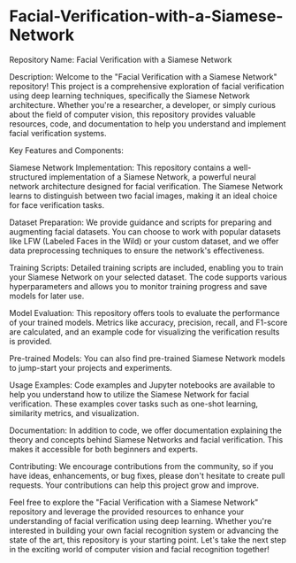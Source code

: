 # Facial-Verification-with-a-Siamese-Network
Repository Name: Facial Verification with a Siamese Network

Description: Welcome to the "Facial Verification with a Siamese Network" repository! This project is a comprehensive exploration of facial verification using deep learning techniques, specifically the Siamese Network architecture. Whether you're a researcher, a developer, or simply curious about the field of computer vision, this repository provides valuable resources, code, and documentation to help you understand and implement facial verification systems.

Key Features and Components:

Siamese Network Implementation: This repository contains a well-structured implementation of a Siamese Network, a powerful neural network architecture designed for facial verification. The Siamese Network learns to distinguish between two facial images, making it an ideal choice for face verification tasks.

Dataset Preparation: We provide guidance and scripts for preparing and augmenting facial datasets. You can choose to work with popular datasets like LFW (Labeled Faces in the Wild) or your custom dataset, and we offer data preprocessing techniques to ensure the network's effectiveness.

Training Scripts: Detailed training scripts are included, enabling you to train your Siamese Network on your selected dataset. The code supports various hyperparameters and allows you to monitor training progress and save models for later use.

Model Evaluation: This repository offers tools to evaluate the performance of your trained models. Metrics like accuracy, precision, recall, and F1-score are calculated, and an example code for visualizing the verification results is provided.

Pre-trained Models: You can also find pre-trained Siamese Network models to jump-start your projects and experiments.

Usage Examples: Code examples and Jupyter notebooks are available to help you understand how to utilize the Siamese Network for facial verification. These examples cover tasks such as one-shot learning, similarity metrics, and visualization.

Documentation: In addition to code, we offer documentation explaining the theory and concepts behind Siamese Networks and facial verification. This makes it accessible for both beginners and experts.

Contributing: We encourage contributions from the community, so if you have ideas, enhancements, or bug fixes, please don't hesitate to create pull requests. Your contributions can help this project grow and improve.

Feel free to explore the "Facial Verification with a Siamese Network" repository and leverage the provided resources to enhance your understanding of facial verification using deep learning. Whether you're interested in building your own facial recognition system or advancing the state of the art, this repository is your starting point. Let's take the next step in the exciting world of computer vision and facial recognition together!
